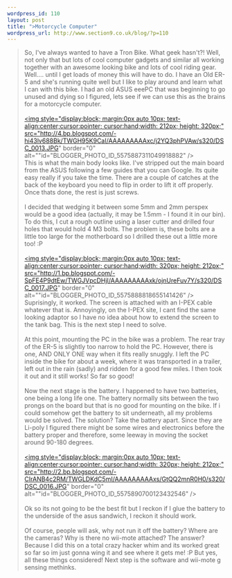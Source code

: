 ```yaml
--- 
wordpress_id: 110
layout: post
title: ">Motorcycle Computer"
wordpress_url: http://www.section9.co.uk/blog/?p=110
---
```

>So, I've always wanted to have a Tron Bike. What geek hasn't?! Well, not only that but lots of cool computer gadgets and similar all working together with an awesome looking bike and lots of cool riding gear. Well.... until I get loads of money this will have to do. I have an Old ER-5 and she's running quite well but I like to play around and learn what I can with this bike. I had an old ASUS eeePC that was beginning to go unused and dying so I figured, lets see if we can use this as the brains for a motorcycle computer.<br /> <br /><a onblur="try {parent.deselectBloggerImageGracefully();} catch(e) {}" href="http://4.bp.blogspot.com/-hi43lv688Bk/TWGH95K9CaI/AAAAAAAAAxc/j2YQ3phPVAw/s1600/DSC_0013.JPG"><img style="display:block; margin:0px auto 10px; text-align:center;cursor:pointer; cursor:hand;width: 212px; height: 320px;" src="http://4.bp.blogspot.com/-hi43lv688Bk/TWGH95K9CaI/AAAAAAAAAxc/j2YQ3phPVAw/s320/DSC_0013.JPG" border="0" alt=""id="BLOGGER_PHOTO_ID_5575887311049918882" /></a><br />This is what the main body looks like. I've stripped out the main board from the ASUS following a few guides that you can Google. Its quite easy really if you take the time. There are a couple of catches at the back of the keyboard you need to flip in order to lift it off properly. Once thats done, the rest is just screws.<br /><br />I decided that wedging it between some 5mm and 2mm perspex would be a good idea (actually, it may be 1.5mm - I found it in our bin). To do this, I cut a rough outline using a laser cutter and drilled four holes that would hold 4 M3 bolts. The problem is, these bolts are a little too large for the motherboard so I drilled these out a little more too! :P<br /><br /><a onblur="try {parent.deselectBloggerImageGracefully();} catch(e) {}" href="http://1.bp.blogspot.com/-SpFE4P9dtEw/TWGJVpcDHjI/AAAAAAAAAxk/ojnUreFuv7Y/s1600/DSC_0017.JPG"><img style="display:block; margin:0px auto 10px; text-align:center;cursor:pointer; cursor:hand;width: 320px; height: 212px;" src="http://1.bp.blogspot.com/-SpFE4P9dtEw/TWGJVpcDHjI/AAAAAAAAAxk/ojnUreFuv7Y/s320/DSC_0017.JPG" border="0" alt=""id="BLOGGER_PHOTO_ID_5575888818655141426" /></a><br />Suprisingly, it worked. The screen is attached with an I-PEX cable whatever that is. Annoyingly, on the I-PEX site, I cant find the same looking adaptor so I have no idea about how to extend the screen to the tank bag. This is the next step I need to solve.<br /><br />At this point, mounting the PC in the bike was a problem. The rear tray of the ER-5 is slightly too narrow to hold the PC. However, there is one, AND ONLY ONE way when it fits really snuggly. I left the PC inside the bike for about a week, where it was transported in a trailer, left out in the rain (sadly) and ridden for a good few miles. I then took it out and it still works! So far so good!<br /><br />Now the next stage is the battery. I happened to have two batteries, one being a long life one. The battery normally sits between the two prongs on the board but that is no good for mounting on the bike. If i could somehow get the battery to sit underneath, all my problems would be solved. The solution? Take the battery apart. Since they are Li-poly I figured there might be some wires and electronics before the battery proper and therefore, some leeway in moving the socket around 90-180 degrees.<br /><br /><a onblur="try {parent.deselectBloggerImageGracefully();} catch(e) {}" href="http://2.bp.blogspot.com/-CIrANB4c2RM/TWGLDKdC5mI/AAAAAAAAAxs/GtQQ2mnR0H0/s1600/DSC_0016.JPG"><img style="display:block; margin:0px auto 10px; text-align:center;cursor:pointer; cursor:hand;width: 320px; height: 212px;" src="http://2.bp.blogspot.com/-CIrANB4c2RM/TWGLDKdC5mI/AAAAAAAAAxs/GtQQ2mnR0H0/s320/DSC_0016.JPG" border="0" alt=""id="BLOGGER_PHOTO_ID_5575890700123432546" /></a><br /><br />Ok so its not going to be the best fit but I reckon if I glue the battery to the underside of the asus sandwich, I reckon it should work.<br /><br />Of course, people will ask, why not run it off the battery? Where are the cameras? Why is there no wii-mote attached? The answer? Because I did this on a total crazy hacker whim and its worked great so far so im just gonna wing it and see where it gets me! :P But yes, all these things considered! Next step is the software and wii-mote g sensing methinks.
